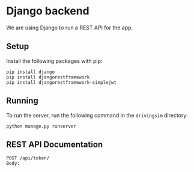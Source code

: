 # Django backend

We are using Django to run a REST API for the app.

## Setup

Install the following packages with pip:
```shell
pip install django
pip install djangorestframework
pip install djangorestframework-simplejwt
```

## Running

To run the server, run the following command in the `drivingsim` directory:
```shell
python manage.py runserver
```

## REST API Documentation

```http
POST /api/token/
Body: 
```